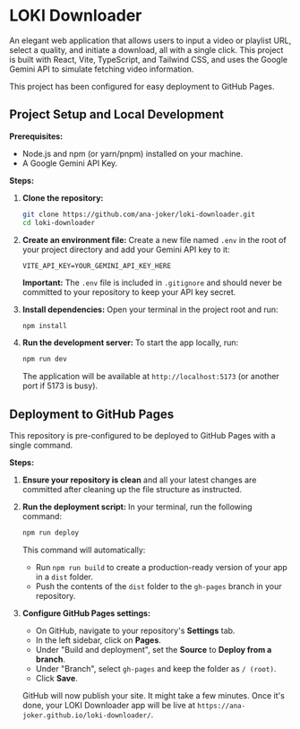# LOKI Downloader

An elegant web application that allows users to input a video or playlist URL, select a quality, and initiate a download, all with a single click. This project is built with React, Vite, TypeScript, and Tailwind CSS, and uses the Google Gemini API to simulate fetching video information.

This project has been configured for easy deployment to GitHub Pages.

## Project Setup and Local Development

**Prerequisites:**
*   Node.js and npm (or yarn/pnpm) installed on your machine.
*   A Google Gemini API Key.

**Steps:**

1.  **Clone the repository:**
    ```bash
    git clone https://github.com/ana-joker/loki-downloader.git
    cd loki-downloader
    ```

2.  **Create an environment file:**
    Create a new file named `.env` in the root of your project directory and add your Gemini API key to it:
    ```
    VITE_API_KEY=YOUR_GEMINI_API_KEY_HERE
    ```
    **Important:** The `.env` file is included in `.gitignore` and should never be committed to your repository to keep your API key secret.

3.  **Install dependencies:**
    Open your terminal in the project root and run:
    ```bash
    npm install
    ```

4.  **Run the development server:**
    To start the app locally, run:
    ```bash
    npm run dev
    ```
    The application will be available at `http://localhost:5173` (or another port if 5173 is busy).

## Deployment to GitHub Pages

This repository is pre-configured to be deployed to GitHub Pages with a single command.

**Steps:**

1.  **Ensure your repository is clean** and all your latest changes are committed after cleaning up the file structure as instructed.

2.  **Run the deployment script:**
    In your terminal, run the following command:
    ```bash
    npm run deploy
    ```
    This command will automatically:
    *   Run `npm run build` to create a production-ready version of your app in a `dist` folder.
    *   Push the contents of the `dist` folder to the `gh-pages` branch in your repository.

3.  **Configure GitHub Pages settings:**
    *   On GitHub, navigate to your repository's **Settings** tab.
    *   In the left sidebar, click on **Pages**.
    *   Under "Build and deployment", set the **Source** to **Deploy from a branch**.
    *   Under "Branch", select `gh-pages` and keep the folder as `/ (root)`.
    *   Click **Save**.

    GitHub will now publish your site. It might take a few minutes. Once it's done, your LOKI Downloader app will be live at `https://ana-joker.github.io/loki-downloader/`.
